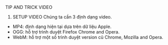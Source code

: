 TIP AND TRICK VIDEO

1. SETUP VIDEO
   Chúng ta cần 3 định dạng video.

- MP4: định dạng hiện tại dựa trên dữ liệu Apple.
- OGG: hỗ trợ trình duyệt Firefox Chrome and Opera.
- WebM: hỗ trợ một số trình duyệt version cũ Chrome, Mozilla and Opera.

